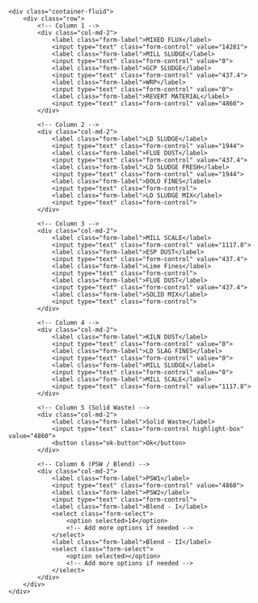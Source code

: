 <!DOCTYPE html>
<html lang="en">
<head>
    <meta charset="UTF-8">
    <title>Solid Waste Entry</title>
    <link href="https://cdn.jsdelivr.net/npm/bootstrap@5.3.0/dist/css/bootstrap.min.css" rel="stylesheet">
    <style>
        .form-label {
            font-weight: bold;
            color: cyan;
            font-size: 14px;
        }
        .form-control, .form-select {
            height: 30px;
            font-size: 13px;
        }
        .highlight-box {
            background-color: yellow;
            font-weight: bold;
        }
        .ok-button {
            background-color: purple;
            color: white;
            border: none;
            padding: 5px 10px;
            margin-top: 30px;
        }
        .section {
            border-top: 2px solid #ccc;
            margin-top: 20px;
            padding-top: 10px;
        }
    </style>
</head>
<body class="p-3">

    <div class="container-fluid">
        <div class="row">
            <!-- Column 1 -->
            <div class="col-md-2">
                <label class="form-label">MIXED FLUX</label>
                <input type="text" class="form-control" value="14281">
                <label class="form-label">MILL SLUDGE</label>
                <input type="text" class="form-control" value="0">
                <label class="form-label">GCP SLUDGE</label>
                <input type="text" class="form-control" value="437.4">
                <label class="form-label">WRP</label>
                <input type="text" class="form-control" value="0">
                <label class="form-label">REVERT MATERIAL</label>
                <input type="text" class="form-control" value="4860">
            </div>

            <!-- Column 2 -->
            <div class="col-md-2">
                <label class="form-label">LD SLUDGE</label>
                <input type="text" class="form-control" value="1944">
                <label class="form-label">FLUE DUST</label>
                <input type="text" class="form-control" value="437.4">
                <label class="form-label">LD SLUDGE FRESH</label>
                <input type="text" class="form-control" value="1944">
                <label class="form-label">DOLO FINES</label>
                <input type="text" class="form-control">
                <label class="form-label">LD SLUDGE MIX</label>
                <input type="text" class="form-control">
            </div>

            <!-- Column 3 -->
            <div class="col-md-2">
                <label class="form-label">MILL SCALE</label>
                <input type="text" class="form-control" value="1117.8">
                <label class="form-label">ESP DUST</label>
                <input type="text" class="form-control" value="437.4">
                <label class="form-label">Lime Fines</label>
                <input type="text" class="form-control">
                <label class="form-label">FLUE DUST</label>
                <input type="text" class="form-control" value="437.4">
                <label class="form-label">SOLID MIX</label>
                <input type="text" class="form-control">
            </div>

            <!-- Column 4 -->
            <div class="col-md-2">
                <label class="form-label">KILN DUST</label>
                <input type="text" class="form-control" value="0">
                <label class="form-label">LD SLAG FINES</label>
                <input type="text" class="form-control" value="0">
                <label class="form-label">MILL SLUDGE</label>
                <input type="text" class="form-control" value="0">
                <label class="form-label">MILL SCALE</label>
                <input type="text" class="form-control" value="1117.8">
            </div>

            <!-- Column 5 (Solid Waste) -->
            <div class="col-md-2">
                <label class="form-label">Solid Waste</label>
                <input type="text" class="form-control highlight-box" value="4860">
                <button class="ok-button">Ok</button>
            </div>

            <!-- Column 6 (PSW / Blend) -->
            <div class="col-md-2">
                <label class="form-label">PSW1</label>
                <input type="text" class="form-control" value="4860">
                <label class="form-label">PSW2</label>
                <input type="text" class="form-control">
                <label class="form-label">Blend - I</label>
                <select class="form-select">
                    <option selected>14</option>
                    <!-- Add more options if needed -->
                </select>
                <label class="form-label">Blend - II</label>
                <select class="form-select">
                    <option selected></option>
                    <!-- Add more options if needed -->
                </select>
            </div>
        </div>
    </div>

</body>
</html>